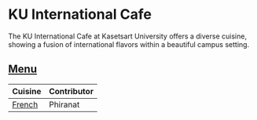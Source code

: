 # KU International Cafe

The KU International Cafe at Kasetsart University offers a diverse cuisine, showing a fusion of international flavors within a beautiful campus setting.

## [Menu](menu.md)

| Cuisine                                  | Contributor |
|:-----------------------------------------|-------------|
| [French](#French-food)                   | Phiranat    |
